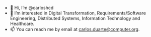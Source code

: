 - 👋 Hi, I’m @carloshcd
- 👀 I’m interested in Digital Transformation, Requirements/Software Engineering, Distributed Systems, Information Technology and Healthcare.
- 📫 You can reach me by email at carlos.duarte@computer.org.

<!---
carloshcd/carloshcd is a ✨ special ✨ repository because its `README.md` (this file) appears on your GitHub profile.
You can click the Preview link to take a look at your changes.
--->
